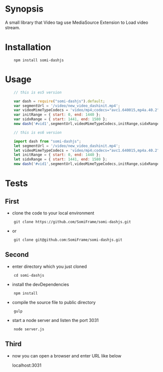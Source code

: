 Synopsis
================
A small library that Video tag use MediaSource Extension to Load video stream.

Installation
================
```
    npm install somi-dashjs
```

Usage
================
```javascript
    // this is es5 version

    var dash = require("somi-dashjs").default;
    var segmentUrl = '/video/new_video_dashinit.mp4';
    var videoMimeTypeCodecs = 'video/mp4;codecs="avc1.640015,mp4a.40.2"';
    var initRange = { start: 0, end: 1440 };
    var sidxRange = { start: 1441, end: 1580 };
    new dash('#vid1',segmentUrl,videoMimeTypeCodecs,initRange,sidxRange);

    // this is es6 version

    import dash from "somi-dashjs";
    let segmentUrl = '/video/new_video_dashinit.mp4';
    let videoMimeTypeCodecs = 'video/mp4;codecs="avc1.640015,mp4a.40.2"';
    let initRange = { start: 0, end: 1440 };
    let sidxRange = { start: 1441, end: 1580 };
    new dash('#vid1',segmentUrl,videoMimeTypeCodecs,initRange,sidxRange);
```

Tests
================
First
----------------
* clone the code to your local environment

```
    git clone https://github.com/SomiFrame/somi-dashjs.git
```
* or
```
    git clone git@github.com:SomiFrame/somi-dashjs.git
```

Second
---------------
* enter directory which you just cloned
```
    cd somi-dashjs
```
* install the devDependencies
```
    npm install
```
* compile the source file to public directory
```
    gulp
```
* start a node server and listen the port 3031
```
    node server.js
```
Third
---------------
* now you can open a browser and enter URL like below

  localhost:3031

